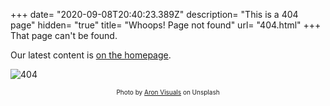 +++
date= "2020-09-08T20:40:23.389Z"
description= "This is a 404 page"
hidden= "true"
title= "Whoops! Page not found"
url= "404.html"
+++
That page can't be found.

Our latest content is [on the homepage](/).

![404](images/404.jpg?sheight=800px&classes=shadow)

<div style="font-size: 10px;text-align: center"><span>Photo by <a href="https://unsplash.com/@aronvisuals">Aron Visuals</a> on Unsplash</span></div>